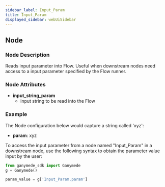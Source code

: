 ```yaml
---
sidebar_label: Input_Param
title: Input_Param
displayed_sidebar: webUiSidebar
---
```


## Node

### Node Description

Reads input parameter into Flow. Useful when downstream nodes need
access to a input parameter specified by the Flow runner.

### Node Attributes

- **input_string_param**
  - input string to be read into the Flow

### Example

The Node configuration below would capture a string called 'xyz':

- **param**: xyz

To access the input parameter from a node named "Input_Param" in a downstream node,
use the following syntax to obtain the parameter value input by the user:

```python
from ganymede_sdk import Ganymede
g = Ganymede()

param_value = g['Input_Param.param']
```
